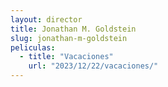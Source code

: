 ```yaml
---
layout: director
title: Jonathan M. Goldstein
slug: jonathan-m-goldstein
peliculas:
  - title: "Vacaciones"
    url: "2023/12/22/vacaciones/"
---
```

